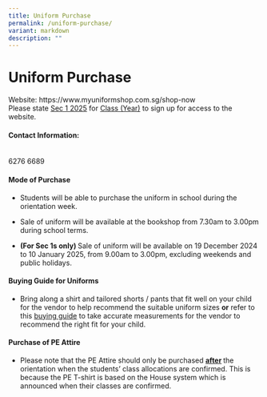 ```yaml
---
title: Uniform Purchase
permalink: /uniform-purchase/
variant: markdown
description: ""
---
```

<h1><strong>Uniform Purchase</strong></h1>
<p>Website: <a rel="noopener noreferrer nofollow" target="_blank">https://www.myuniformshop.com.sg/shop-now</a>
<br>Please state <u>Sec 1 2025</u> for <u>Class (Year)</u> to sign up for access
to the website.</p>

<h4>Contact Information: </h4>
<br>6276 6689<p></p>


<h4>Mode of Purchase</h4>
<ul data-tight="true" class="tight">
<li>
<p>Students will be able to purchase the uniform in school during the orientation
week.</p>
</li>
<li>
<p>Sale of uniform will be available at the bookshop from 7.30am to 3.00pm
during school terms.</p>
</li>
<li>
<p><strong>(For Sec 1s only) </strong>Sale of uniform will be available on
19 December 2024 to 10 January 2025, from 9.00am to 3.00pm, excluding weekends
and public holidays.</p>
</li>
</ul>


<h4>Buying Guide for Uniforms</h4>
<ul data-tight="true" class="tight">
<li>
<p>Bring along a shirt and tailored shorts / pants that fit well on your
child for the vendor to help recommend the suitable uniform sizes <strong>or</strong> refer
to this <a href="https://www.myuniformshop.com.sg/buying-guide" rel="noopener noreferrer nofollow" target="_blank">buying guide</a> to
take accurate measurements for the vendor to recommend the right fit for
your child.</p>
</li>
</ul>


<h4>Purchase of PE Attire</h4>
<ul data-tight="true" class="tight">
<li>
<p>Please note that the PE Attire should only be purchased <strong><u>after</u> </strong>the
orientation when the students’ class allocations are confirmed. This is
because the PE T-shirt is based on the House system which is announced
when their classes are confirmed.</p>
</li>
</ul>
<p></p>